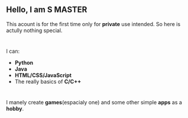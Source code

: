 Hello, I am **S MASTER**
-
This acount is for the first time only for **private** use intended.
So here is actully nothing special.
#
I can:
- **Python**
- **Java**
- **HTML/CSS/JavaScript**
- The really basics of **C/C++**
#
I manely create **games**(espacialy one) and some other simple **apps** as a **hobby**.
